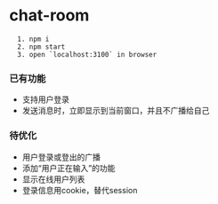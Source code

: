 # chat-room

```
  1. npm i
  2. npm start
  3. open `localhost:3100` in browser
```

### 已有功能

- 支持用户登录
- 发送消息时，立即显示到当前窗口，并且不广播给自己

### 待优化

- 用户登录或登出的广播
- 添加“用户正在输入”的功能
- 显示在线用户列表
- 登录信息用cookie，替代session
